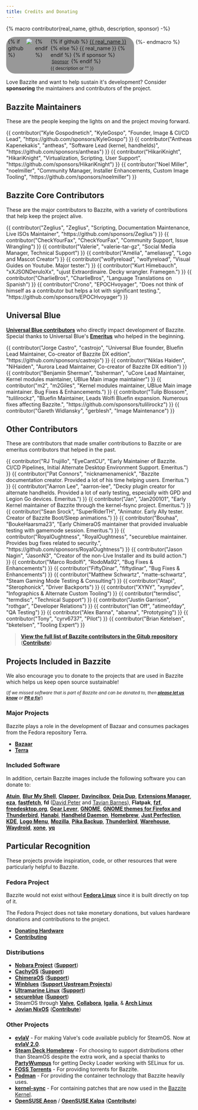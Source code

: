 ```yaml
---
title: Credits and Donating
---
```


{% macro contributor(real_name, github, description, sponsor) -%}
    <div style="
    display: inline-flex;
    flex-direction: row;
    gap: 0.5rem;
    align-items: top;
    background-color: #00000066;
    border-radius: 24px;
    padding: 0.3rem;
    padding-right: 0.4rem;
    min-width: 200px;
    width: 100%;
    max-width: 335px;
    line-height: 1.1rem;"
    >
        {% if github %}
            <img
            src="https://github.com/{{ github }}.png?size=60" class="no-lightbox"
            loading="lazy"
            style="max-height:60px;
                border-radius: 24px;"
            >
        {% endif %}
        <div>
            {% if github %}
                <a href="https://github.com/{{ github }}">{{ real_name }}</a>
            {% else %}
                <span>{{ real_name }}</span>
            {% endif %}
            {% if sponsor %}
                <small>
                  <a
                    href="{{ sponsor }}"
                    style="
                      background-color: var(--md-primary-fg-color);
                      color: var(--md-primary-bg-color);
                      border: none;
                      padding: 1px 3px;
                      border-radius: 24px;"
                  >Sponsor</a>
                </small>
            {% endif %}
            <div><small>{{ description or "" }}</small></div>
        </div>
    </div>
{%- endmacro %}

Love Bazzite and want to help sustain it's development?  Consider **sponsoring** the maintainers and contributors of the project.

## Bazzite Maintainers
These are the people keeping the lights on and the project moving forward.
<div style="display: flex; flex-wrap: wrap; gap: 0.4rem;">
{{ contributor("Kyle Gospodnetich", "KyleGospo", "Founder, Image & CI/CD Lead", "https://github.com/sponsors/KyleGospo") }}
{{ contributor("Antheas Kapenekakis", "antheas", "Software Lead (kernel, handhelds)", "https://github.com/sponsors/antheas") }}
{{ contributor("HikariKnight", "HikariKnight", "Virtualization, Scripting, User Support", "https://github.com/sponsors/HikariKnight") }}
{{ contributor("Noel Miller", "noelmiller", "Community Manager, Installer Enhancements, Custom Image Tooling", "https://github.com/sponsors/noelmiller") }}
</div>

## Bazzite Core Contributors
These are the major contributors to Bazzite, with a variety of contributions that help keep the project alive.

<div style="display: flex; flex-wrap: wrap; gap: 0.4rem;">
{{ contributor("Zeglius", "Zeglius", "Scripting, Documentation Maintenance, Live ISOs Maintainer", "https://github.com/sponsors/Zeglius") }}
{{ contributor("CheckYourFax", "CheckYourFax", "Community Support, Issue Wrangling") }}
{{ contributor("Valerie", "valerie-tar-gz", "Social Media Manager, Technical Support") }}
{{ contributor("Amélia", "ameliasvg", "Logo and Mascot Creator") }}
{{ contributor("wolfyreload", "wolfyreload", "Visual Guides on Youtube. Major tester.") }}
{{ contributor("Kurt Himebauch", "xXJSONDeruloXx", "ujust Extraordinaire. Decky wrangler. Framegen.") }}
{{ contributor("CharlieBros", "CharlieBros", "Language Translations on Spanish") }}
{{ contributor("Crono", "EPOCHvoyager", "Does not think of himself as a contributor but helps a lot with significant testing.", "https://github.com/sponsors/EPOCHvoyager") }}

</div>

## Universal Blue
[**Universal Blue contributors**](https://github.com/ublue-os) who directly impact development of Bazzite. Special thanks to Universal Blue's [**Emeritus**](https://github.com/ublue-os/main/blob/main/emeritus.md) who helped in the beginning.

<div style="display: flex; flex-wrap: wrap; gap: 0.4rem;">
{{ contributor("Jorge Castro", "castrojo", "Universal Blue founder, Bluefin Lead Maintainer, Co-creator of Bazzite DX edition", "https://github.com/sponsors/castrojo") }}
{{ contributor("Niklas Haiden", "NiHaiden", "Aurora Lead Maintainer, Co-creator of Bazzite DX edition") }}
{{ contributor("Benjamin Sherman", "bsherman", "uCore Lead Maintainer, Kernel modules maintainer, UBlue Main image maintainer") }}
{{ contributor("m2", "m2Giles", "Kernel modules maintainer, UBlue Main image maintainer. Bug Fixes & Enhancements.") }}
{{ contributor("Tulip Blossom", "tulilirockz", "Bluefin Maintainer, Leads Wolfi Bluefin expansion. Numerous fixes affecting Bazzite.", "https://github.com/sponsors/tulilirockz") }}
{{ contributor("Gareth Widlansky", "gerblesh", "Image Maintenance") }}
</div>

## Other Contributors
These are contributors that made smaller contributions to Bazzite or are emeritus contributors that helped in the past.
<div style="display: flex; flex-wrap: wrap; gap: 0.4rem;">
{{ contributor("RJ Trujillo", "EyeCantCU", "Early Maintainer of Bazzite. CI/CD Pipelines, Initial Alternate Desktop Environment Support. Emeritus.") }}
{{ contributor("Pat Connors", "nicknamenamenick", "Bazzite documentation creator. Provided a lot of his time helping users. Emeritus.") }}
{{ contributor("Aarron Lee", "aarron-lee", "Decky plugin creator for alternate handhelds. Provided a lot of early testing, especially with GPD and Legion Go devices. Emeritus.") }}
{{ contributor("Jan", "Jan200101", "Early Kernel maintainer of Bazzite through the kernel-fsync project. Emeritus.") }}
{{ contributor("Sean Srock", "SuperRiderTH", "Animator. Early Ally tester. Creator of Bazzite Boot/Sleep animations.") }}
{{ contributor("Bouhaa", "BoukeHaarsma23", "Early ChimeraOS maintainer that provided invaluable testing with gamemode session. Emeritus.") }}
{{ contributor("RoyalOughtness", "RoyalOughtness", "secureblue maintainer. Provides bug fixes related to security.", "https://github.com/sponsors/RoyalOughtness") }}
{{ contributor("Jason Nagin", "JasonN3", "Creator of the non-Live Installer and its build action.") }}
{{ contributor("Marco Rodolfi", "RodoMa92", "Bug Fixes & Enhancements") }}
{{ contributor("FiftyDinar", "fiftydinar", "Bug Fixes & Enhancements") }}
{{ contributor("Matthew Schwartz", "matte-schwartz", "Steam Gaming Mode Testing & Consulting") }}
{{ contributor("Atapi", "Sterophonick", "Driver Backports") }}
{{ contributor("XYNY", "xynydev", "Infographics & Alternate Custom Tooling") }}
{{ contributor("termdisc", "termdisc", "Technical Support") }}
{{ contributor("Justin Garrison", "rothgar", "Developer Relations") }}
{{ contributor("Ian Off", "atimeofday", "QA Testing") }}
{{ contributor("Alex Banna", "abanna", "Prototyping") }}
{{ contributor("Tony", "cyrv6737", "Pilot") }}
{{ contributor("Brian Ketelsen", "bketelsen", "Tooling Expert") }}
</div>


>[**View the full list of Bazzite contributors in the Gitub repository**](https://github.com/ublue-os/bazzite/graphs/contributors) ([**Contribute**](/CONTRIBUTE.md))

## Projects Included in Bazzite

We also encourage you to donate to the projects that are used in Bazzite which helps us keep open source sustainable!

<sub>(*If we missed software that is part of Bazzite and can be donated to, then [**please let us know**](https://github.com/KyleGospo/docs.bazzite.gg/issues) or [**PR a fix**](https://github.com/KyleGospo/docs.bazzite.gg/blob/main/src/donations.md)!*)</sub>

### Major Projects
Bazzite plays a role in the development of Bazaar and consumes packages from the Fedora repository Terra.

- [**Bazaar**](https://github.com/sponsors/kolunmi)
- [**Terra**](https://github.com/sponsors/FyraLabs)

### Included Software
In addition, certain Bazzite images include the following software you can donate to:

[**Atuin**](https://github.com/sponsors/atuinsh), [**Blur My Shell**](https://github.com/sponsors/aunetx), [**Clapper**](https://liberapay.com/Clapper), [**Davincibox**](https://ko-fi.com/akzel94), [**Deja Dup**](https://liberapay.com/DejaDup), [**Extensions Manager**](https://github.com/sponsors/mjakeman), [**eza**](https://github.com/sponsors/cafkafk), [**fastfetch**](https://github.com/sponsors/LinusDierheimer), **fd** ([David Peter](https://github.com/sponsors/sharkdp) and [Tavian Barnes](https://github.com/sponsors/tavianator)), **Flatpak**, [**fzf**](https://github.com/sponsors/junegunn), [**freedesktop.org**](https://www.freedesktop.org/wiki/#donations), [**Gear Lever**](https://ko-fi.com/mijorus), [**GNOME**](https://www.gnome.org/donate/), [**GNOME themes for Firefox and Thunderbird**](https://www.patreon.com/rafaelmardojai), [**Hanabi**](https://ko-fi.com/jeffshee), [**Handheld Daemon**](https://github.com/sponsors/antheas), [**Homebrew**](https://github.com/Homebrew/brew#donations), [**Just Perfection**](https://buymeacoffee.com/justperfection), [**KDE**](https://kde.org/donate/), [**Logo Menu**](https://github.com/sponsors/Aryan20), [**Mozilla**](https://foundation.mozilla.org/en/?form=donate&gad_source=1), [**Pika Backup**](https://opencollective.com/pika-backup), [**Thunderbird**](https://www.thunderbird.net/en-US/donate/), [**Warehouse**](https://ko-fi.com/heliguy), [**Waydroid**](https://opencollective.com/waydroid/donate), [**xone**](https://www.paypal.com/donate?hosted_button_id=BWUECKFDNY446), [**yq**](https://github.com/sponsors/mikefarah)

## Particular Recognition
These projects provide inspiration, code, or other resources that were particularly helpful to Bazzite.

### Fedora Project
Bazzite would not exist without [**Fedora Linux**](https://fedoraproject.org/) since it is built directly on top of it.

The Fedora Project does not take monetary donations, but values hardware donations and contributions to the project.

- [**Donating Hardware**](https://fedoraproject.org/wiki/Donations)
- [**Contributing**](https://fedoraproject.org/wiki/Contribute)

### Distributions
- [**Nobara Project**](https://nobaraproject.org/download-nobara/) ([**Support**](https://www.patreon.com/gloriouseggroll))
- [**CachyOS**](https://cachyos.org/) ([**Support**](https://www.patreon.com/CachyOS))
- [**ChimeraOS**](https://chimeraos.org/) ([**Support**](https://opencollective.com/chimeraos/donate))
- [**Winblues**](https://blues.win/) ([**Support Upstream Projects**](https://blues.win/95/thanks/))
- [**Ultramarine Linux**](https://ultramarine-linux.org/) ([**Support**](https://github.com/sponsors/FyraLabs))
- [**secureblue**](https://secureblue.dev/) ([**Support**](https://secureblue.dev/donate))
- SteamOS through [**Valve**](https://www.valvesoftware.com/), [**Collabora**](https://www.collabora.com/), [**Igalia**](https://www.igalia.com/), & [**Arch Linux**](https://archlinux.org/)
- [**Jovian NixOS**](https://jovian-experiments.github.io/Jovian-NixOS/) ([**Contribute**](https://jovian-experiments.github.io/Jovian-NixOS/contributing.html))

### Other Projects
- [**evlaV**](https://gitlab.com/evlaV) - For making Valve's code available publicly for SteamOS. Now at [**evlaV 2.0**](https://github.com/evlaV).
- [**Steam Deck Homebrew**](https://deckbrew.xyz) - For choosing to support distributions other than SteamOS despite the extra work, and a special thanks to [**PartyWumpus**](https://github.com/PartyWumpus) for getting Decky Loader working with SELinux for us.
- [**FOSS Torrents**](https://fosstorrents.com/distributions/bazzite/) - For providing torrents for Bazzite.
- [**Podman**](https://podman.io/) - For providing the container technology that Bazzite heavily uses.
- [**kernel-sync**](https://copr.fedorainfracloud.org/coprs/sentry/kernel-fsync/) - For containing patches that are now used in the [Bazzite Kernel](https://github.com/bazzite-org/kernel-bazzite).
- [**OpenSUSE Aeon**](https://aeondesktop.github.io/) / [**OpenSUSE Kalpa**](https://en.opensuse.org/Portal:Kalpa) ([**Contribute**](https://en.opensuse.org/Portal:How_to_participate))
